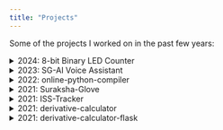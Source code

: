 ```yaml
---
title: "Projects"
---
```


Some of the projects I worked on in the past few years:

<details>
<summary>2024: 8-bit Binary LED Counter</summary>
Visualize binary counting using LEDs. <a href="https://github.com/ishaanbhimwal/8-bit-Binary-LED-Counter">https://github.com/ishaanbhimwal/8-bit-Binary-LED-Counter</a>
<br><br>
</details>

<details>
<summary>2023: SG-AI Voice Assistant</summary>
Python-based voice assistant developed using OpenAI's GPT-3.5 language model. <a href="https://github.com/ishaanbhimwal/SG-AI">https://github.com/ishaanbhimwal/SG-AI</a>
<br><br>
</details>

<details>
<summary>2022: online-python-compiler</summary>
Online Python Compiler made using JavaScript. <a href="https://github.com/ishaanbhimwal/online-python-compiler">https://github.com/ishaanbhimwal/online-python-compiler</a>
<br><br>
</details>

<details>
<summary>2021: Suraksha-Glove</summary>
Women Safety Device using Arduino and GSM Module. <a href="https://github.com/ishaanbhimwal/Suraksha-Glove">https://github.com/ishaanbhimwal/Suraksha-Glove</a>
<br><br>
</details>

<details>
<summary>2021: ISS-Tracker</summary>
ISS-Tracker made using JavaScript. <a href="https://github.com/ishaanbhimwal/ISS-Tracker">https://github.com/ishaanbhimwal/ISS-Tracker</a>
<br><br>
</details>

<details>
<summary>2021: derivative-calculator</summary>
Derivative Calculator made using JavaScript. <a href="https://github.com/ishaanbhimwal/derivative-calculator">https://github.com/ishaanbhimwal/derivative-calculator</a>
<br><br>
</details>

<details>
<summary>2021: derivative-calculator-flask</summary>
Derivative Calculator made using Python. <a href="https://github.com/ishaanbhimwal/derivative-calculator-flask.herokuapp.com">https://github.com/ishaanbhimwal/derivative-calculator-flask.herokuapp.com</a>
<br><br>
</details>
